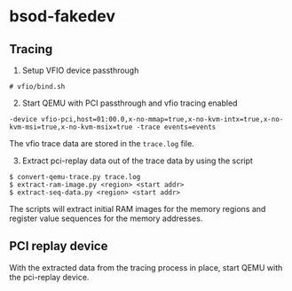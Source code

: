 # bsod-fakedev

## Tracing

1. Setup VFIO device passthrough

```
# vfio/bind.sh
```

2. Start QEMU with PCI passthrough and vfio tracing enabled

```
-device vfio-pci,host=01:00.0,x-no-mmap=true,x-no-kvm-intx=true,x-no-kvm-msi=true,x-no-kvm-msix=true -trace events=events
```

The vfio trace data are stored in the `trace.log` file.

3. Extract pci-replay data out of the trace data by using the script

```
$ convert-qemu-trace.py trace.log
$ extract-ram-image.py <region> <start addr>
$ extract-seq-data.py <region> <start addr>
```

The scripts will extract initial RAM images for the memory regions and register value sequences for the memory addresses.

## PCI replay device

With the extracted data from the tracing process in place, start QEMU with the pci-replay device.
